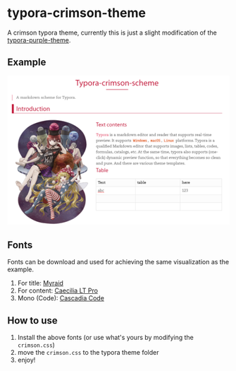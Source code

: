 # typora-crimson-theme

A crimson typora theme, currently this is just a slight modification of the [typora-purple-theme](https://github.com/hliu202/typora-purple-theme).

## Example

![example](./Screenshots/crimson.png)

## Fonts

Fonts can be download and used for achieving the same visualization as the example.

1. For title:  [Myraid](https://fonts.adobe.com/fonts/myriad)
2. For content: [Caecilia LT Pro](https://www.cufonfonts.com/font/caecilia-lt-pro)
3. Mono (Code): [Cascadia Code](https://github.com/microsoft/cascadia-code)

## How to use

1. Install the above fonts (or use what's yours by modifying the `crimson.css`)
2. move the `crimson.css` to the typora theme folder
3. enjoy!

